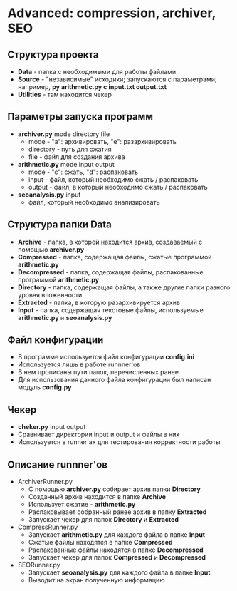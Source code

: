 # Advanced: compression, archiver, SEO

## Структура проекта
* **Data** - папка с необходимыми для работы файлами
* **Source** - "независимые" исходики; запускаются с параметрами; например, **py arithmetic.py c input.txt output.txt**
* **Utilities** - там находится чекер

## Параметры запуска программ
* **archiver.py** mode directory file
  - mode - "a": архивировать, "e": разархивировать
  - directory - путь для сжатия
  - file - файл для создания архива
* **arithmetic.py** mode input output
  - mode - "c": сжать, "d": распаковать
  - input - файл, который необходимо сжать / распаковать
  - output - файл, в который необходимо сжать / распаковать
* **seoanalysis.py** input
  - файл, который необходимо анализировать
  
## Структура папки Data
* **Archive** - папка, в которой находится архив, создаваемый с помощью **archiver.py**
* **Compressed** - папка, содержащая файлы, сжатые программой **arithmetic.py**
* **Decompressed** - папка, содержащая файлы, распакованные программой **arithmetic.py**
* **Directory** - папка, содержащая файлы, а также другие папки разного уровня вложенности
* **Extracted** - папка, в которую разархивируется архив
* **Input** - папка, содержащая текстовые файлы, используемые **arithmetic.py** и **seoanalysis.py**

## Файл конфигурации
* В программе используется файл конфигурации **config.ini**
* Используется лишь в работе runnner'ов
* В нем прописаны пути папок, перечисленных ранее
* Для использования данного файла конфигурации был написан модуль **config.py**

## Чекер
* **cheker.py** input output
* Сравнивает директории input и output и файлы в них
* Используется в runner'ах для тестирования корректности работы
  
## Описание runnner'ов
* ArchiverRunner.py 
  - С помощью **archiver.py** собирает архив папки **Directory**
  - Созданный архив находится в папке **Archive**
  - Использует сжатие - **arithmetic.py**
  - Распаковывает собранный ранее архив в папку **Extracted**
  - Запускает чекер для папок **Directory** и **Extracted**
* CompressRunner.py
  - Запускает **arithmetic.py** для каждого файла в папке **Input**
  - Сжатые файлы находятся в папке **Compressed**
  - Распакованные файлы находятся в папке **Decompressed**
  - Запускает чекер для папок **Compressed** и **Decompressed**
* SEORunner.py
  - Запускает **seoanalysis.py** для каждого файла в папке **Input**
  - Выводит на экран полученную информацию
